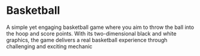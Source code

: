 # Basketball
A simple yet engaging basketball game where you aim to throw the ball into the hoop and score points. With its two-dimensional black and white graphics, the game delivers a real basketball experience through challenging and exciting mechanic
